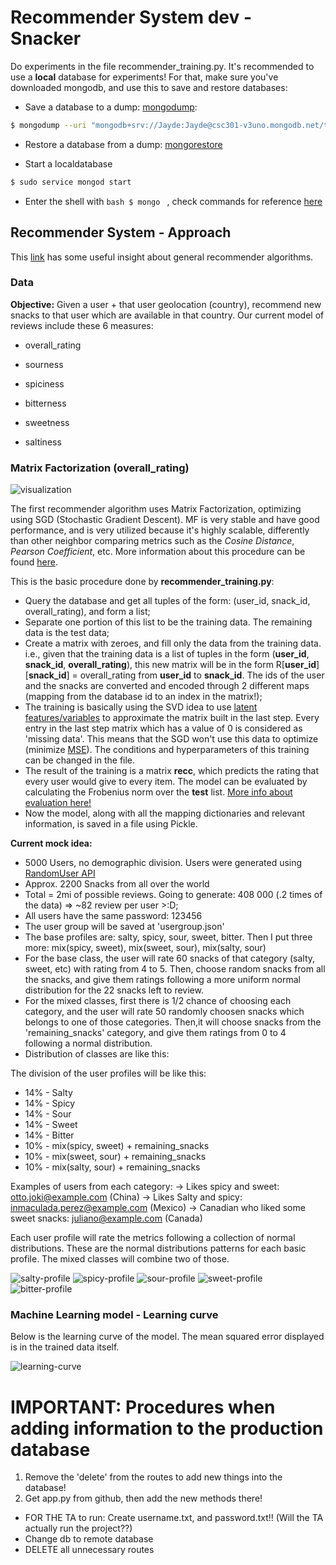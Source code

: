 Recommender System dev - Snacker
========================
Do experiments in the file recommender_training.py.
It's recommended to use a **local** database for experiments! For that, make sure you've downloaded mongodb,
and use this to save and restore databases:
- Save a database to a dump: [mongodump](https://docs.mongodb.com/manual/reference/program/mongodump/#bin.mongodump):
```bash
$ mongodump --uri "mongodb+srv://Jayde:Jayde@csc301-v3uno.mongodb.net/test?retryWrites=true"
```
- Restore a database from a dump: [mongorestore](https://docs.mongodb.com/manual/reference/program/mongorestore/#bin.mongorestore)

* Start a localdatabase

```bash
$ sudo service mongod start
```

* Enter the shell with ```bash $ mongo ``` , check commands for reference [here](https://docs.mongodb.com/manual/reference/mongo-shell/)


## Recommender System - Approach

This [link](https://towardsdatascience.com/various-implementations-of-collaborative-filtering-100385c6dfe0) has some useful insight about
general recommender algorithms.


### Data

**Objective:** Given a user + that user geolocation (country), recommend new snacks to that user which are available in that country.
Our current model of reviews include these 6 measures:

- overall_rating

- sourness

- spiciness

- bitterness

- sweetness

- saltiness

### Matrix Factorization (overall_rating)

![visualization](https://cdn-images-1.medium.com/max/1600/1*Zhm1NMlmVywn0G18w3exog.png)


The first recommender algorithm uses Matrix Factorization, optimizing using SGD (Stochastic Gradient Descent). MF is very stable and have good performance, and is very utilized because it's highly scalable, differently than other neighbor comparing metrics such as the *Cosine Distance*, *Pearson Coefficient*, etc. More information about this procedure can be found [here](http://www.albertauyeung.com/post/python-matrix-factorization/).

This is the basic procedure done by **recommender_training.py**:

* Query the database and get all tuples of the form: (user_id, snack_id, overall_rating), and form a list;
* Separate one portion of this list to be the training data. The remaining data is the test data;
* Create a matrix with zeroes, and fill only the data from the training data. i.e., given that the training data is a list of tuples in the form (**user_id**, **snack_id**, **overall_rating**), this new matrix will be in the form R\[**user_id**\]\[**snack_id**\] = overall_rating from **user_id** to **snack_id**. The ids of the user and the snacks are converted and encoded through 2 different maps (mapping from the database id to an index in the matrix!);
* The training is basically using the SVD idea to use [latent features/variables](https://en.wikipedia.org/wiki/Latent_variable) to approximate the matrix built in the last step. Every entry in the last step matrix which has a value of 0 is considered as 'missing data'. This means that the SGD won't use this data to optimize (minimize [MSE](https://en.wikipedia.org/wiki/Mean_squared_error)). The conditions and hyperparameters of this training can be changed in the file.
* The result of the training is a matrix **recc**, which predicts the rating that every user would give to every item. The model can be evaluated by calculating the Frobenius norm over the **test** list. [More info about evaluation here!](https://stats.stackexchange.com/questions/97411/evaluating-matrix-factorization-algorithms-for-netflix)
* Now the model, along with all the mapping dictionaries and relevant information, is saved in a file using Pickle.

**Current mock idea:**

* 5000 Users, no demographic division. Users were generated using [RandomUser API](https://randomuser.me)
* Approx. 2200 Snacks from all over the world
* Total = 2mi of possible reviews. Going to generate: 408 000 (.2 times of the data) => ~82 review per user >:D;
* All users have the same password: 123456
* The user group will be saved at 'usergroup.json'
* The base profiles are: salty, spicy, sour, sweet, bitter. Then I put three more: mix(spicy, sweet), mix(sweet, sour), mix(salty, sour)
* For the base class, the user will rate 60 snacks of that category (salty, sweet, etc) with rating from 4 to 5. Then, choose random snacks from all the snacks, and give them ratings following a more uniform normal distribution for the 22 snacks left to review.
* For the mixed classes, first there is 1/2 chance of choosing each category, and the user will rate 50 randomly choosen snacks which belongs to one of those categories. Then,it will choose snacks from the 'remaining_snacks' category, and give them ratings from 0 to 4 following a normal distribution.
* Distribution of classes are like this:

The division of the user profiles will be like this:
* 14% - Salty
* 14% - Spicy
* 14% - Sour
* 14% - Sweet
* 14% - Bitter
* 10% - mix(spicy, sweet) + remaining_snacks
* 10% - mix(sweet, sour) + remaining_snacks
* 10% - mix(salty, sour) + remaining_snacks

Examples of users from each category:
-> Likes spicy and sweet: otto.joki@example.com (China)
-> Likes Salty and spicy: inmaculada.perez@example.com (Mexico)
-> Canadian who liked some sweet snacks: juliano@example.com (Canada)


Each user profile will rate the metrics following a collection of normal distributions. These are the normal distributions patterns for each basic profile. The mixed classes will combine two of those.

![salty-profile](../resources/d3/salty_profile.png)
![spicy-profile](../resources/d3/spicy_profile.png)
![sour-profile](../resources/d3/sour_profile.png)
![sweet-profile](../resources/d3/sweet_profile.png)
![bitter-profile](../resources/d3/bitter_profile.png)


### Machine Learning model - Learning curve
Below is the learning curve of the model. The mean squared error displayed is in the trained data itself.

![learning-curve](../resources/d3/learning_curve.png)


IMPORTANT: Procedures when adding information to the production database
===

1. Remove the 'delete' from the routes to add new things into the database!
2. Get app.py from github, then add the new methods there!
* FOR THE TA to run: Create username.txt, and password.txt!! (Will the TA actually run the project??)
* Change db to remote database
* DELETE all unnecessary routes
